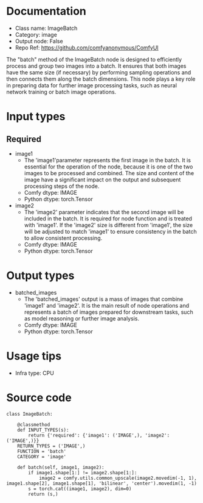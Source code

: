 # Documentation
- Class name: ImageBatch
- Category: image
- Output node: False
- Repo Ref: https://github.com/comfyanonymous/ComfyUI

The "batch" method of the ImageBatch node is designed to efficiently process and group two images into a batch. It ensures that both images have the same size (if necessary) by performing sampling operations and then connects them along the batch dimensions. This node plays a key role in preparing data for further image processing tasks, such as neural network training or batch image operations.

# Input types
## Required
- image1
    - The 'image1'parameter represents the first image in the batch. It is essential for the operation of the node, because it is one of the two images to be processed and combined. The size and content of the image have a significant impact on the output and subsequent processing steps of the node.
    - Comfy dtype: IMAGE
    - Python dtype: torch.Tensor
- image2
    - The 'image2' parameter indicates that the second image will be included in the batch. It is required for node function and is treated with 'image1'. If the 'image2' size is different from 'image1', the size will be adjusted to match 'image1' to ensure consistency in the batch to allow consistent processing.
    - Comfy dtype: IMAGE
    - Python dtype: torch.Tensor

# Output types
- batched_images
    - The 'batched_images' output is a mass of images that combine 'image1' and 'image2'. It is the main result of node operations and represents a batch of images prepared for downstream tasks, such as model reasoning or further image analysis.
    - Comfy dtype: IMAGE
    - Python dtype: torch.Tensor

# Usage tips
- Infra type: CPU

# Source code
```
class ImageBatch:

    @classmethod
    def INPUT_TYPES(s):
        return {'required': {'image1': ('IMAGE',), 'image2': ('IMAGE',)}}
    RETURN_TYPES = ('IMAGE',)
    FUNCTION = 'batch'
    CATEGORY = 'image'

    def batch(self, image1, image2):
        if image1.shape[1:] != image2.shape[1:]:
            image2 = comfy.utils.common_upscale(image2.movedim(-1, 1), image1.shape[2], image1.shape[1], 'bilinear', 'center').movedim(1, -1)
        s = torch.cat((image1, image2), dim=0)
        return (s,)
```